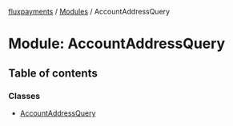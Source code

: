 [fluxpayments](../README.md) / [Modules](../modules.md) / AccountAddressQuery

# Module: AccountAddressQuery

## Table of contents

### Classes

- [AccountAddressQuery](../classes/AccountAddressQuery.AccountAddressQuery.md)
